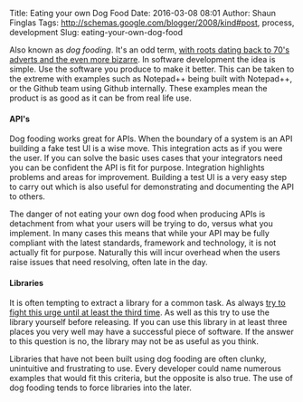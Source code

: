 Title: Eating your own Dog Food
Date: 2016-03-08 08:01
Author: Shaun Finglas
Tags: http://schemas.google.com/blogger/2008/kind#post, process, development
Slug: eating-your-own-dog-food

Also known as *dog fooding*. It's an odd term, [with roots dating back
to 70's adverts and the even more
bizarre](https://en.wikipedia.org/wiki/Eating_your_own_dog_food#Origin_of_the_term).
In software development the idea is simple. Use the software you produce
to make it better. This can be taken to the extreme with examples such
as Notepad++ being built with Notepad++, or the Github team using Github
internally. These examples mean the product is as good as it can be from
real life use.

#### API's

Dog fooding works great for APIs. When the boundary of a system is an
API building a fake test UI is a wise move. This integration acts as if
you were the user. If you can solve the basic uses cases that your
integrators need you can be confident the API is fit for purpose.
Integration highlights problems and areas for improvement. Building a
test UI is a very easy step to carry out which is also useful for
demonstrating and documenting the API to others.

The danger of not eating your own dog food when producing APIs is
detachment from what your users will be trying to do, versus what you
implement. In many cases this means that while your API may be fully
compliant with the latest standards, framework and technology, it is not
actually fit for purpose. Naturally this will incur overhead when the
users raise issues that need resolving, often late in the day.

#### Libraries

It is often tempting to extract a library for a common task. As always
[try to fight this urge until at least the third
time](http://blog.shaunfinglas.co.uk/2015/03/reused-abstraction-principle.html).
As well as this try to use the library yourself before releasing. If you
can use this library in at least three places you very well may have a
successful piece of software. If the answer to this question is no, the
library may not be as useful as you think.

Libraries that have not been built using dog fooding are often clunky,
unintuitive and frustrating to use. Every developer could name numerous
examples that would fit this criteria, but the opposite is also true.
The use of dog fooding tends to force libraries into the later.

</p>

